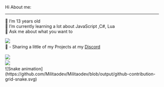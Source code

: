 Hi
About me:
***
🔭 I’m 13 years old <br>
🌱 I’m currently learning a lot about JavaScript ,C#, Lua <br>
💬 Ask me about what you want to<br>

<img src = "https://discord.c99.nl/widget/theme-3/711666063611396126.png">
<br>
🔗 - Sharing a little of my Projects at my 
<a href="https://discord.gg/cz78unW4Ye">Discord</a>
<br><br>
<div>
  <img src="https://github-readme-stats.vercel.app/api?username=Militaodev&show_icons=true&theme=dark" /><br>
  <img src="https://github-readme-stats.vercel.app/api/top-langs/?username=Militaodev&langs_count=8&theme=dark"/>
<div/>
  ![Snake animation](https://github.com/Militaodev/Militaodev/blob/output/github-contribution-grid-snake.svg)
